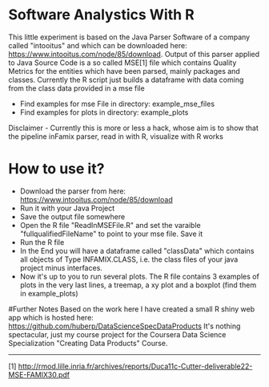 # Software Analystics With R

This little experiment is based on the Java Parser Software of a company called "intooitus" and which can be downloaded here: https://www.intooitus.com/node/85/download.
Output of this parser applied to Java Source Code is a so called MSE[1] file which contains Quality Metrics for the entities which have been parsed, mainly packages and classes.
Currently the R script just builds a dataframe with data coming from the class data provided in a mse file

* Find examples for mse File in directory: example_mse_files
* Find examples for plots in directory: example_plots

Disclaimer - Currently this is more or less a hack, whose aim is to show that the pipeline inFamix parser, read in with R, visualize with R works 

# How to use it?
* Download the parser from here: https://www.intooitus.com/node/85/download
* Run it with your Java Project
* Save the output file somewhere
* Open the R file "ReadInMSEFile.R" and set the varaible "fullqualifiedFileName" to point to your mse file. Save it
* Run the R file
* In the End you will have a dataframe called "classData" which contains all objects of Type INFAMIX.CLASS, i.e. the class files of your java project minus interfaces. 
* Now it's up to you to run several plots. The R file contains 3 examples of plots in the very last lines, a treemap, a xy plot and a boxplot (find them in example_plots)

#Further Notes
Based on the work here I have created a small R shiny web app which is hosted here: https://github.com/huberp/DataScienceSpecDataProducts
It's nothing spectacular, just my course project for the Coursera Data Science Specialization "Creating Data Products" Course.

---
[1] http://rmod.lille.inria.fr/archives/reports/Duca11c-Cutter-deliverable22-MSE-FAMIX30.pdf
